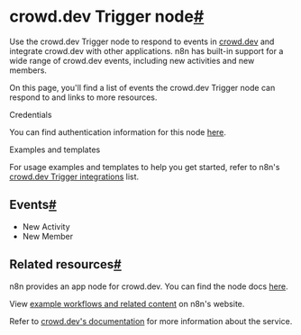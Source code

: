 [](https://github.com/n8n-io/n8n-docs/edit/main/docs/integrations/builtin/trigger-nodes/n8n-nodes-base.crowddevtrigger.md "Edit this page")

# crowd.dev Trigger node[#](#crowddev-trigger-node "Permanent link")

Use the crowd.dev Trigger node to respond to events in [crowd.dev](https://www.crowd.dev/) and integrate crowd.dev with other applications. n8n has built-in support for a wide range of crowd.dev events, including new activities and new members.

On this page, you'll find a list of events the crowd.dev Trigger node can respond to and links to more resources.

Credentials

You can find authentication information for this node [here](../../credentials/crowddev/).

Examples and templates

For usage examples and templates to help you get started, refer to n8n's [crowd.dev Trigger integrations](https://n8n.io/integrations/crowddev-trigger/) list.

## Events[#](#events "Permanent link")

*   New Activity
*   New Member

## Related resources[#](#related-resources "Permanent link")

n8n provides an app node for crowd.dev. You can find the node docs [here](../../app-nodes/n8n-nodes-base.crowddev/).

View [example workflows and related content](https://n8n.io/integrations/crowddev/) on n8n's website.

Refer to [crowd.dev's documentation](https://docs.crowd.dev/reference/getting-started-with-crowd-dev-api) for more information about the service.
